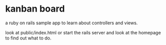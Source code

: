 kanban board
==============

a ruby on rails sample app
to learn about controllers and views.

look at public/index.html or start the
rails server and look at the homepage
to find out what to do.

